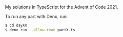 My solutions in TypeScript for the Advent of Code 2021.

To run any part with Deno, run:

```sh
$ cd dayXX
$ deno run --allow-read partX.ts
```
